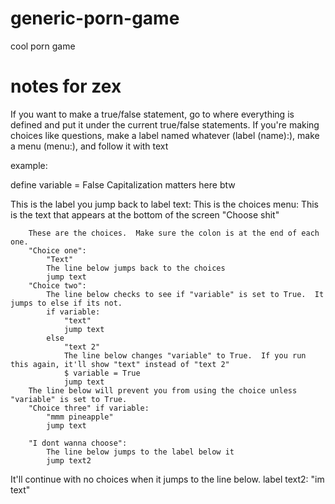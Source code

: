 # generic-porn-game
cool porn game

# notes for zex
If you want to make a true/false statement, go to where everything is defined and put it under the current true/false statements.
If you're making choices like questions, make a label named whatever (label (name):), make a menu (menu:), and follow it with text

example:


define variable = False
Capitalization matters here btw


This is the label you jump back to
label text:
    This is the choices
    menu:
        This is the text that appears at the bottom of the screen
        "Choose shit"
        
        These are the choices.  Make sure the colon is at the end of each one.
        "Choice one":
            "Text"
            The line below jumps back to the choices
            jump text
        "Choice two":
            The line below checks to see if "variable" is set to True.  It jumps to else if its not.
            if variable:
                "text"
                jump text
            else
                "text 2"
                The line below changes "variable" to True.  If you run this again, it'll show "text" instead of "text 2"
                $ variable = True
                jump text
        The line below will prevent you from using the choice unless "variable" is set to True.
        "Choice three" if variable:
            "mmm pineapple"
            jump text
        
        "I dont wanna choose":
            The line below jumps to the label below it
            jump text2

It'll continue with no choices when it jumps to the line below.
label text2:
    "im text"

